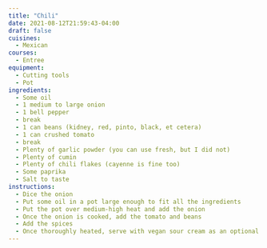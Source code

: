 ```yaml
---
title: "Chili"
date: 2021-08-12T21:59:43-04:00
draft: false
cuisines:
  - Mexican
courses:
  - Entree
equipment:
  - Cutting tools
  - Pot
ingredients:
  - Some oil
  - 1 medium to large onion
  - 1 bell pepper
  - break
  - 1 can beans (kidney, red, pinto, black, et cetera)
  - 1 can crushed tomato
  - break
  - Plenty of garlic powder (you can use fresh, but I did not)
  - Plenty of cumin
  - Plenty of chili flakes (cayenne is fine too)
  - Some paprika
  - Salt to taste
instructions:
  - Dice the onion
  - Put some oil in a pot large enough to fit all the ingredients
  - Put the pot over medium-high heat and add the onion
  - Once the onion is cooked, add the tomato and beans
  - Add the spices
  - Once thoroughly heated, serve with vegan sour cream as an optional topping
---
```

